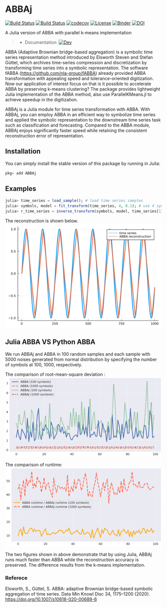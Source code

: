 # ABBAj

[![Build Status](https://app.travis-ci.com/nla-group/ABBAj.jl.svg?branch=master)](https://app.travis-ci.com/github/nla-group/ABBAj.jl)
[![Build Status](https://github.com/nla-group/ABBAj.jl/actions/workflows/ci.yml/badge.svg)](https://github.com/nla-group/ABBAj.jl/actions)
[![codecov](https://codecov.io/gh/nla-group/ABBAj.jl/branch/master/graph/badge.svg?token=19A3126WBX)](https://codecov.io/gh/nla-group/ABBAj.jl)
[![License](https://img.shields.io/badge/License-BSD%203--Clause-blue.svg)](https://opensource.org/licenses/BSD-3-Clause)
[![Binder](https://mybinder.org/badge_logo.svg)](https://mybinder.org/v2/gh/nla-group/jlABBA/HEAD)
[![DOI](https://zenodo.org/badge/DOI/10.5281/zenodo.6286546.svg)](https://doi.org/10.5281/zenodo.6286546)

A Julia version of ABBA with parallel k-means implementation 
> + Documentation: [![Dev](https://img.shields.io/badge/docs-latest-blue.svg)](https://nla-group.github.io/ABBAj.jl/dev/)

ABBA (Adaptive Brownian bridge-based aggregation) is a symbolic time series representation method introduced by Elsworth Steven and Stefan Güttel, which archives time-series compression and discretization by transforming time series into a symbolic representation. The software fABBA (https://github.com/nla-group/fABBA) already provided ABBA transformation with appealing speed and tolerance-oriented digitization. Now our application of interest focus on that is it possible to accelerate ABBA by preserving k-means clustering? The package provides lightweight Julia implementation of the ABBA method, also use ParallelKMeans.jl to achieve speedup in the digitization. 

ABBAj is a Julia module for time series transformation with ABBA. With ABBAj, you can employ ABBA in an efficient way to symbolize time series and applied the symbolic representation to the downstream time series task such as classification and forecasting. Compared to the ABBA module, ABBAj enjoys significantly faster speed while retaining the consistent reconstruction error of representation.  


## Installation
You can simply install the stable version of this package by running in Julia:

```julia
pkg> add ABBAj
```


## Examples

```julia
julia> time_series = load_sample(); # load time series samples 
julia> symbols, model = fit_transform(time_series, 4, 0.1); # use 4 symbols with compressed tolerance of 0.1
julia> r_time_series = inverse_transform(symbols, model, time_series[1]); # inverse transform time series
```

The reconstruction is shown below.
![Reconstruction](docs/src/demo.png)

## Julia ABBA VS Python ABBA
We run ABBAj and ABBA in 100 random samples and each sample with 5000 noises generated from normal distribution by specifying the number of symbols at 100, 1000, respectively. 

The comparison of root-mean-square deviation :
![RMSE](docs/src/MSE.png)

The comparison of runtime:
![Runtime](docs/src/RUNTIME.png)

The two figures shown in above demonstrate that by using Julia, ABBAj runs much faster than ABBA while the reconstruction accuracy is preserved. The difference results from the k-means implementation.




### Referece
Elsworth, S., Güttel, S. ABBA: adaptive Brownian bridge-based symbolic aggregation of time series. Data Min Knowl Disc 34, 1175–1200 (2020). https://doi.org/10.1007/s10618-020-00689-6
